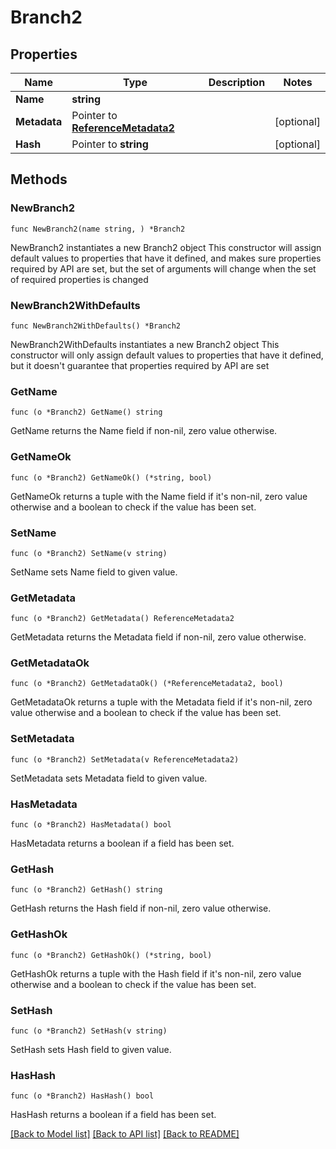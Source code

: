 # Branch2

## Properties

Name | Type | Description | Notes
------------ | ------------- | ------------- | -------------
**Name** | **string** |  | 
**Metadata** | Pointer to [**ReferenceMetadata2**](ReferenceMetadata2.md) |  | [optional] 
**Hash** | Pointer to **string** |  | [optional] 

## Methods

### NewBranch2

`func NewBranch2(name string, ) *Branch2`

NewBranch2 instantiates a new Branch2 object
This constructor will assign default values to properties that have it defined,
and makes sure properties required by API are set, but the set of arguments
will change when the set of required properties is changed

### NewBranch2WithDefaults

`func NewBranch2WithDefaults() *Branch2`

NewBranch2WithDefaults instantiates a new Branch2 object
This constructor will only assign default values to properties that have it defined,
but it doesn't guarantee that properties required by API are set

### GetName

`func (o *Branch2) GetName() string`

GetName returns the Name field if non-nil, zero value otherwise.

### GetNameOk

`func (o *Branch2) GetNameOk() (*string, bool)`

GetNameOk returns a tuple with the Name field if it's non-nil, zero value otherwise
and a boolean to check if the value has been set.

### SetName

`func (o *Branch2) SetName(v string)`

SetName sets Name field to given value.


### GetMetadata

`func (o *Branch2) GetMetadata() ReferenceMetadata2`

GetMetadata returns the Metadata field if non-nil, zero value otherwise.

### GetMetadataOk

`func (o *Branch2) GetMetadataOk() (*ReferenceMetadata2, bool)`

GetMetadataOk returns a tuple with the Metadata field if it's non-nil, zero value otherwise
and a boolean to check if the value has been set.

### SetMetadata

`func (o *Branch2) SetMetadata(v ReferenceMetadata2)`

SetMetadata sets Metadata field to given value.

### HasMetadata

`func (o *Branch2) HasMetadata() bool`

HasMetadata returns a boolean if a field has been set.

### GetHash

`func (o *Branch2) GetHash() string`

GetHash returns the Hash field if non-nil, zero value otherwise.

### GetHashOk

`func (o *Branch2) GetHashOk() (*string, bool)`

GetHashOk returns a tuple with the Hash field if it's non-nil, zero value otherwise
and a boolean to check if the value has been set.

### SetHash

`func (o *Branch2) SetHash(v string)`

SetHash sets Hash field to given value.

### HasHash

`func (o *Branch2) HasHash() bool`

HasHash returns a boolean if a field has been set.


[[Back to Model list]](../README.md#documentation-for-models) [[Back to API list]](../README.md#documentation-for-api-endpoints) [[Back to README]](../README.md)


